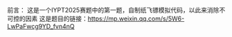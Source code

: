 前言：
   这是一个IYPT2025赛题中的第一题，自制纸飞镖模拟代码，以此来消除不可控的因素
   这是题目的链接：https://mp.weixin.qq.com/s/5W6-LwPaFwcg9YD_fvn4nQ

   
